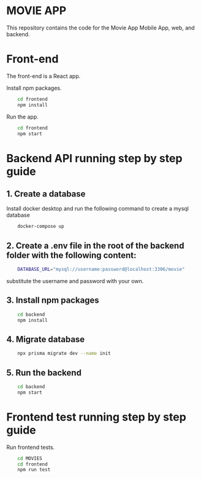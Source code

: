 # MOVIE APP

This repository contains the code for the Movie App Mobile App, web, and backend.

# Front-end

The front-end is a React app.

Install npm packages.

```bash
    cd frontend
    npm install
```

Run the app.

```bash
    cd frontend
    npm start
```


# Backend API running step by step guide

## 1. Create a database
Install docker desktop and run the following command to create a mysql database

```bash
    docker-compose up
```

## 2. Create a .env file in the root of the backend folder with the following content:

```bash
    DATABASE_URL="mysql://username:password@localhost:3306/movie"
```

substitute the username and password with your own.

## 3. Install npm packages

```bash
    cd backend
    npm install
```

## 4. Migrate database

```bash
    npx prisma migrate dev --name init
```

## 5. Run the backend

```bash
    cd backend
    npm start
```

# Frontend test running step by step guide

 Run frontend tests.

```bash
    cd MOVIES
    cd frontend
    npm run test
```